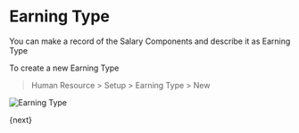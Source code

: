 <!-- add-breadcrumbs -->
<!-- add-breadcrumbs -->
# Earning Type

You can make a record of the Salary Components and describe it as Earning Type

To create a new Earning Type

> Human Resource > Setup > Earning Type > New

<img class="screenshot" alt="Earning Type" src="/docs/assets/img/human-resources/earning-type.png">


{next}
